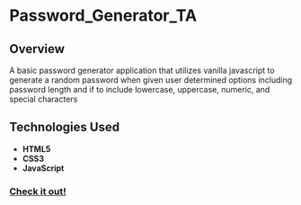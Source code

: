 # Password_Generator_TA

## Overview
A basic password generator application that utilizes vanilla javascript to generate a random password when given user determined options including password length and if to include lowercase, uppercase, numeric, and special characters

## Technologies Used
* **HTML5**
* **CSS3**
* **JavaScript**

### [Check it out!](https://devmike42.github.io/Password_Generator_TA/)